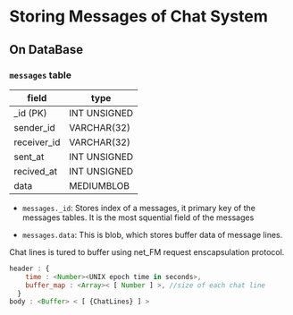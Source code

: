 # Storing Messages of Chat System

## On DataBase

### `messages` table

| field | type |
| ----- | ---- | 
| _id (PK) | INT UNSIGNED |
| sender_id | VARCHAR(32) |
| receiver_id | VARCHAR(32) |
| sent_at | INT UNSIGNED |
| recived_at | INT UNSIGNED |
| data | MEDIUMBLOB |

- `messages._id`: Stores index of a messages, it primary key of the messages tables. It is the most squential field of the messages

- `messages.data`: This is blob, which stores buffer data of message lines.

Chat lines is tured to buffer using net_FM request enscapsulation protocol.

```js
header : { 
    time : <Number><UNIX epoch time in seconds>,
    buffer_map : <Array>< [ Number ] >, //size of each chat line
  }
body : <Buffer> < [ {ChatLines} ] >
```
